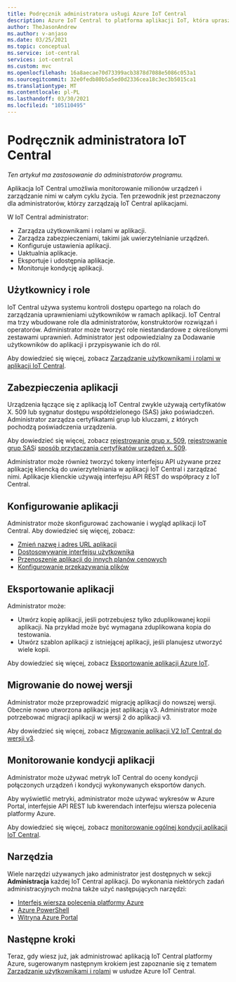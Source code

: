 ```yaml
---
title: Podręcznik administratora usługi Azure IoT Central
description: Azure IoT Central to platforma aplikacji IoT, która upraszcza tworzenie rozwiązań IoT. Ten artykuł zawiera omówienie roli administrator w programie IoT Central.
author: TheJasonAndrew
ms.author: v-anjaso
ms.date: 03/25/2021
ms.topic: conceptual
ms.service: iot-central
services: iot-central
ms.custom: mvc
ms.openlocfilehash: 16a8aecae70d73399acb3878d7088e5086c053a1
ms.sourcegitcommit: 32e0fedb80b5a5ed0d2336cea18c3ec3b5015ca1
ms.translationtype: MT
ms.contentlocale: pl-PL
ms.lasthandoff: 03/30/2021
ms.locfileid: "105110495"
---
```

# <a name="iot-central-administrator-guide"></a>Podręcznik administratora IoT Central

*Ten artykuł ma zastosowanie do administratorów programu.*

Aplikacja IoT Central umożliwia monitorowanie milionów urządzeń i zarządzanie nimi w całym cyklu życia. Ten przewodnik jest przeznaczony dla administratorów, którzy zarządzają IoT Central aplikacjami.

W IoT Central administrator:

- Zarządza użytkownikami i rolami w aplikacji.
- Zarządza zabezpieczeniami, takimi jak uwierzytelnianie urządzeń.
- Konfiguruje ustawienia aplikacji.
- Uaktualnia aplikacje.
- Eksportuje i udostępnia aplikacje.
- Monitoruje kondycję aplikacji.

## <a name="users-and-roles"></a>Użytkownicy i role

IoT Central używa systemu kontroli dostępu opartego na rolach do zarządzania uprawnieniami użytkowników w ramach aplikacji. IoT Central ma trzy wbudowane role dla administratorów, konstruktorów rozwiązań i operatorów. Administrator może tworzyć role niestandardowe z określonymi zestawami uprawnień. Administrator jest odpowiedzialny za Dodawanie użytkowników do aplikacji i przypisywanie ich do ról.

Aby dowiedzieć się więcej, zobacz [Zarządzanie użytkownikami i rolami w aplikacji IoT Central](howto-manage-users-roles.md).

## <a name="application-security"></a>Zabezpieczenia aplikacji

Urządzenia łączące się z aplikacją IoT Central zwykle używają certyfikatów X. 509 lub sygnatur dostępu współdzielonego (SAS) jako poświadczeń. Administrator zarządza certyfikatami grup lub kluczami, z których pochodzą poświadczenia urządzenia.

Aby dowiedzieć się więcej, zobacz [rejestrowanie grup x. 509](concepts-get-connected.md#x509-group-enrollment), [rejestrowanie grup SAS](concepts-get-connected.md#sas-group-enrollment)i [sposób przytaczania certyfikatów urządzeń x. 509](how-to-roll-x509-certificates.md).

Administrator może również tworzyć tokeny interfejsu API używane przez aplikację kliencką do uwierzytelniania w aplikacji IoT Central i zarządzać nimi. Aplikacje klienckie używają interfejsu API REST do współpracy z IoT Central.

## <a name="configure-an-application"></a>Konfigurowanie aplikacji

Administrator może skonfigurować zachowanie i wygląd aplikacji IoT Central. Aby dowiedzieć się więcej, zobacz:

- [Zmień nazwę i adres URL aplikacji](howto-administer.md#change-application-name-and-url)
- [Dostosowywanie interfejsu użytkownika](howto-customize-ui.md)
- [Przenoszenie aplikacji do innych planów cenowych](howto-view-bill.md)
- [Konfigurowanie przekazywania plików](howto-configure-file-uploads.md)

## <a name="export-an-application"></a>Eksportowanie aplikacji

Administrator może:

- Utwórz kopię aplikacji, jeśli potrzebujesz tylko zduplikowanej kopii aplikacji. Na przykład może być wymagana zduplikowana kopia do testowania.
- Utwórz szablon aplikacji z istniejącej aplikacji, jeśli planujesz utworzyć wiele kopii.

Aby dowiedzieć się więcej, zobacz [Eksportowanie aplikacji Azure IoT](howto-use-app-templates.md).

## <a name="migrate-to-a-new-version"></a>Migrowanie do nowej wersji

Administrator może przeprowadzić migrację aplikacji do nowszej wersji. Obecnie nowo utworzona aplikacja jest aplikacją v3. Administrator może potrzebować migracji aplikacji w wersji 2 do aplikacji v3.

Aby dowiedzieć się więcej, zobacz [Migrowanie aplikacji V2 IoT Central do wersji v3](howto-migrate.md).

## <a name="monitor-application-health"></a>Monitorowanie kondycji aplikacji

Administrator może używać metryk IoT Central do oceny kondycji połączonych urządzeń i kondycji wykonywanych eksportów danych.

Aby wyświetlić metryki, administrator może używać wykresów w Azure Portal, interfejsie API REST lub kwerendach interfejsu wiersza polecenia platformy Azure.

Aby dowiedzieć się więcej, zobacz [monitorowanie ogólnej kondycji aplikacji IoT Central](howto-monitor-application-health.md).

## <a name="tools"></a>Narzędzia

Wiele narzędzi używanych jako administrator jest dostępnych w sekcji **Administracja** każdej IoT Central aplikacji. Do wykonania niektórych zadań administracyjnych można także użyć następujących narzędzi:

- [Interfejs wiersza polecenia platformy Azure](howto-manage-iot-central-from-cli.md)
- [Azure PowerShell](howto-manage-iot-central-from-powershell.md)
- [Witryna Azure Portal](howto-manage-iot-central-from-portal.md)

## <a name="next-steps"></a>Następne kroki

Teraz, gdy wiesz już, jak administrować aplikacją IoT Central platformy Azure, sugerowanym następnym krokiem jest zapoznanie się z tematem [Zarządzanie użytkownikami i rolami](howto-manage-users-roles.md) w usłudze Azure IoT Central.
